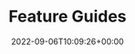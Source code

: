 ---
title : "Feature Guides"
description: "This is the official home of the Network Addon Mod's documentation."
lead: "SimCity 4 Network Addon Mod (NAM) by the NAM Team"
date: 2022-09-06T10:09:26+00:00
lastmod: 2022-09-06T10:09:26+00:00
draft: false
images: []
weight: 20
---